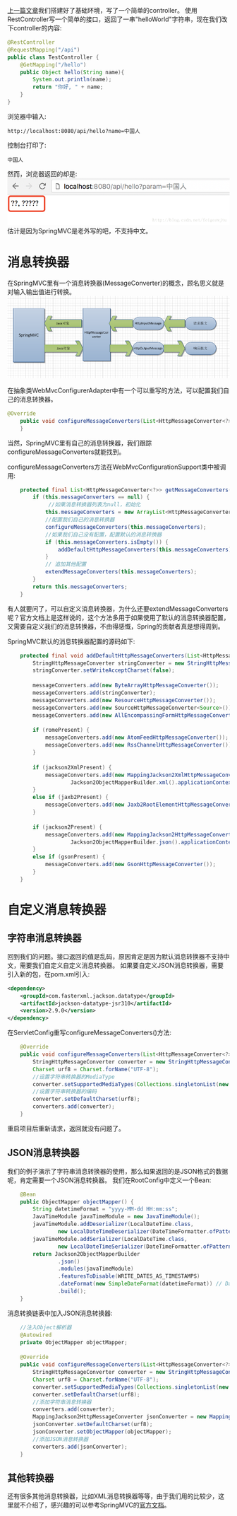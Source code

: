 [上一篇文章](./base.md)我们搭建好了基础环境，写了一个简单的controller。
使用RestController写一个简单的接口，返回了一串"helloWorld"字符串，现在我们改下controller的内容:
```java
@RestController
@RequestMapping("/api")
public class TestController {
    @GetMapping("/hello")
    public Object hello(String name){
        System.out.println(name);
        return "你好, " + name;
    }
}
```
浏览器中输入:
```url
http://localhost:8080/api/hello?name=中国人
```
控制台打印了:
```data
中国人
```
然而，浏览器返回的却是:
![乱码](./assets/messageConverter/image1.png)
估计是因为SpringMVC是老外写的吧，不支持中文。
# 消息转换器
在SpringMVC里有一个消息转换器(MessageConverter)的概念，顾名思义就是对输入输出值进行转换。
![消息转换过程](./assets/messageConverter/image2.png)

在抽象类WebMvcConfigurerAdapter中有一个可以重写的方法，可以配置我们自己的消息转换器。
```java
@Override
    public void configureMessageConverters(List<HttpMessageConverter<?>> converters) {
    }
```
当然，SpringMVC里有自己的消息转换器，我们跟踪configureMessageConverters就能找到。

configureMessageConverters方法在WebMvcConfigurationSupport类中被调用:
```java
    protected final List<HttpMessageConverter<?>> getMessageConverters() {
        if (this.messageConverters == null) {
             //如果消息转换器列表为null，初始化
            this.messageConverters = new ArrayList<HttpMessageConverter<?>>();
            //配置我们自己的消息转换器
            configureMessageConverters(this.messageConverters);
            //如果我们自己没有配置，配置默认的消息转换器
            if (this.messageConverters.isEmpty()) {
                addDefaultHttpMessageConverters(this.messageConverters);
            }
            // 追加其他配置
            extendMessageConverters(this.messageConverters);
        }
        return this.messageConverters;
    }

```

有人就要问了，可以自定义消息转换器，为什么还要extendMessageConverters呢？官方文档上是这样说的，这个方法多用于如果使用了默认的消息转换器配置，又需要自定义我们的消息转换器，不由得感慨，Spring的贡献者真是想得周到。

SpringMVC默认的消息转换器配置的源码如下:
```java
    protected final void addDefaultHttpMessageConverters(List<HttpMessageConverter<?>> messageConverters) {
        StringHttpMessageConverter stringConverter = new StringHttpMessageConverter();
        stringConverter.setWriteAcceptCharset(false);

        messageConverters.add(new ByteArrayHttpMessageConverter());
        messageConverters.add(stringConverter);
        messageConverters.add(new ResourceHttpMessageConverter());
        messageConverters.add(new SourceHttpMessageConverter<Source>());
        messageConverters.add(new AllEncompassingFormHttpMessageConverter());

        if (romePresent) {
            messageConverters.add(new AtomFeedHttpMessageConverter());
            messageConverters.add(new RssChannelHttpMessageConverter());
        }

        if (jackson2XmlPresent) {
            messageConverters.add(new MappingJackson2XmlHttpMessageConverter(
                    Jackson2ObjectMapperBuilder.xml().applicationContext(this.applicationContext).build()));
        }
        else if (jaxb2Present) {
            messageConverters.add(new Jaxb2RootElementHttpMessageConverter());
        }

        if (jackson2Present) {
            messageConverters.add(new MappingJackson2HttpMessageConverter(
                    Jackson2ObjectMapperBuilder.json().applicationContext(this.applicationContext).build()));
        }
        else if (gsonPresent) {
            messageConverters.add(new GsonHttpMessageConverter());
        }
    }
```
# 自定义消息转换器
## 字符串消息转换器
回到我们的问题。接口返回的值是乱码，原因肯定是因为默认消息转换器不支持中文，需要我们自定义自定义消息转换器。
如果要自定义JSON消息转换器，需要引入新的包，在pom.xml引入:
```xml
<dependency>
    <groupId>com.fasterxml.jackson.datatype</groupId>
    <artifactId>jackson-datatype-jsr310</artifactId>
    <version>2.9.0</version>
</dependency>
```
在ServletConfig重写configureMessageConverters()方法:
```java
    @Override
    public void configureMessageConverters(List<HttpMessageConverter<?>> converters) {
        StringHttpMessageConverter converter = new StringHttpMessageConverter();
        Charset urf8 = Charset.forName("UTF-8");
        //设置字符串转换器的MediaType
        converter.setSupportedMediaTypes(Collections.singletonList(new MediaType("text", "plain", urf8)));
        //设置字符串转换器的编码
        converter.setDefaultCharset(urf8);
        converters.add(converter);
    }
```
重启项目后重新请求，返回就没有问题了。

## JSON消息转换器
我们的例子演示了字符串消息转换器的使用，那么如果返回的是JSON格式的数据呢，肯定需要一个JSON消息转换器。
我们在RootConfig中定义一个Bean:
```java
    @Bean
    public ObjectMapper objectMapper() {
        String datetimeFormat = "yyyy-MM-dd HH:mm:ss";
        JavaTimeModule javaTimeModule = new JavaTimeModule();
        javaTimeModule.addDeserializer(LocalDateTime.class,
                new LocalDateTimeDeserializer(DateTimeFormatter.ofPattern(datetimeFormat)));
        javaTimeModule.addSerializer(LocalDateTime.class,
                new LocalDateTimeSerializer(DateTimeFormatter.ofPattern(datetimeFormat)));
        return Jackson2ObjectMapperBuilder
                .json()
                .modules(javaTimeModule)
                .featuresToDisable(WRITE_DATES_AS_TIMESTAMPS)
                .dateFormat(new SimpleDateFormat(datetimeFormat)) // Date对象
                .build();
    }
```
消息转换链表中加入JSON消息转换器:
```java
    //注入Object解析器
    @Autowired
    private ObjectMapper objectMapper;

    @Override
    public void configureMessageConverters(List<HttpMessageConverter<?>> converters) {
        StringHttpMessageConverter converter = new StringHttpMessageConverter();
        Charset urf8 = Charset.forName("UTF-8");
        converter.setSupportedMediaTypes(Collections.singletonList(new MediaType("text", "plain", urf8)));
        converter.setDefaultCharset(urf8);
        //添加字符串消息转换器
        converters.add(converter);
        MappingJackson2HttpMessageConverter jsonConverter = new MappingJackson2HttpMessageConverter();
        jsonConverter.setDefaultCharset(urf8);
        jsonConverter.setObjectMapper(objectMapper);
        //添加JSON消息转换器
        converters.add(jsonConverter);
    }
```

## 其他转换器
还有很多其他消息转换器，比如XML消息转换器等等，由于我们用的比较少，这里就不介绍了，感兴趣的可以参考SpringMVC的[官方文档](https://docs.spring.io/spring/docs/current/spring-framework-reference/web.html#mvc-config-message-converters)。
